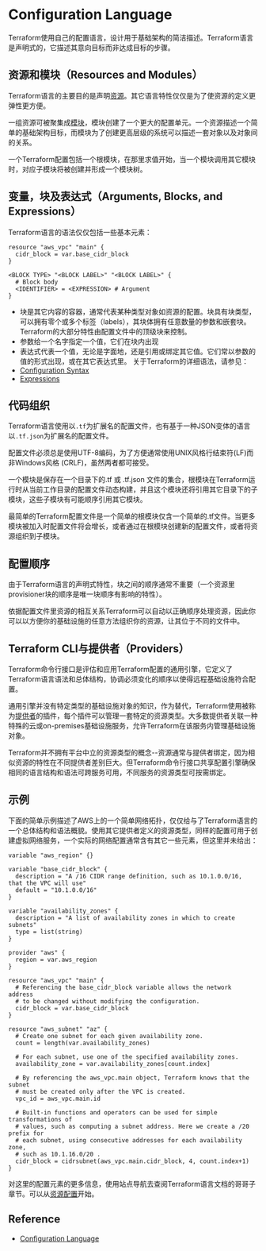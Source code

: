 # Configuration Language
Terraform使用自己的配置语言，设计用于基础架构的简洁描述。Terraform语言是声明式的，它描述其意向目标而非达成目标的步骤。
## 资源和模块（Resources and Modules）
Terraform语言的主要目的是声明[资源](https://www.terraform.io/docs/configuration/resources.html)。其它语言特性仅仅是为了使资源的定义更弹性更方便。

一组资源可被聚集成[模块](https://www.terraform.io/docs/configuration/modules.html)，模块创建了一个更大的配置单元。一个资源描述一个简单的基础架构目标，而模块为了创建更高层级的系统可以描述一套对象以及对象间的关系。

一个Terraform配置包括一个根模块，在那里求值开始，当一个模块调用其它模块时，对应子模块将被创建并形成一个模块树。
## 变量，块及表达式（Arguments, Blocks, and Expressions）
Terraform语言的语法仅仅包括一些基本元素：
```
resource "aws_vpc" "main" {
  cidr_block = var.base_cidr_block
}

<BLOCK TYPE> "<BLOCK LABEL>" "<BLOCK LABEL>" {
  # Block body
  <IDENTIFIER> = <EXPRESSION> # Argument
}
```
- 块是其它内容的容器，通常代表某种类型对象如资源的配置。块具有块类型，可以拥有零个或多个标签（labels），其块体拥有任意数量的参数和嵌套块。Terraform的大部分特性由配置文件中的顶级块来控制。
- 参数给一个名字指定一个值，它们在块内出现
- 表达式代表一个值，无论是字面地，还是引用或绑定其它值。它们常以参数的值的形式出现，或在其它表达式里。
关于Terraform的详细语法，请参见：
- [Configuration Syntax](https://www.terraform.io/docs/configuration/syntax.html)
- [Expressions](https://www.terraform.io/docs/configuration/expressions.html)
## 代码组织
Terraform语言使用以`.tf`为扩展名的配置文件，也有基于一种JSON变体的语言以`.tf.json`为扩展名的配置文件。

配置文件必须总是使用UTF-8编码，为了方便通常使用UNIX风格行结束符(LF)而非Windows风格 (CRLF)，虽然两者都可接受。

一个模块是保存在一个目录下的.tf 或 .tf.json 文件的集合，根模块在Terraform运行时从当前工作目录的配置文件动态构建，并且这个模块还将引用其它目录下的子模块，这些子模块有可能顺序引用其它模块。

最简单的Terraform配置文件是一个简单的根模块仅含一个简单的.tf文件。当更多模块被加入时配置文件将会增长，或者通过在根模块创建新的配置文件，或者将资源组织到子模块。
## 配置顺序
由于Terraform语言的声明式特性，块之间的顺序通常不重要（一个资源里provisioner块的顺序是唯一块顺序有影响的特性）。

依据配置文件里资源的相互关系Terraform可以自动以正确顺序处理资源，因此你可以以方便你的基础设施的任意方法组织你的资源，让其位于不同的文件中。
## Terraform CLI与提供者（Providers）
Terraform命令行接口是评估和应用Terraform配置的通用引擎，它定义了Terraform语言语法和总体结构，协调必须变化的顺序以使得远程基础设施符合配置。

通用引擎并没有特定类型的基础设施对象的知识，作为替代，Terraform使用被称为[提供者](https://www.terraform.io/docs/configuration/providers.html)的插件，每个插件可以管理一套特定的资源类型。大多数提供者关联一种特殊的云或on-premises基础设施服务，允许Terraform在该服务内管理基础设施对象。

Terraform并不拥有平台中立的资源类型的概念--资源通常与提供者绑定，因为相似资源的特性在不同提供者差别巨大。但Terraform命令行接口共享配置引擎确保相同的语言结构和语法可跨服务可用，不同服务的资源类型可按需绑定。
## 示例
下面的简单示例描述了AWS上的一个简单网络拓扑，仅仅给与了Terraform语言的一个总体结构和语法概貌。使用其它提供者定义的资源类型，同样的配置可用于创建虚拟网络服务，一个实际的网络配置通常含有其它一些元素，但这里并未给出：
```
variable "aws_region" {}

variable "base_cidr_block" {
  description = "A /16 CIDR range definition, such as 10.1.0.0/16, that the VPC will use"
  default = "10.1.0.0/16"
}

variable "availability_zones" {
  description = "A list of availability zones in which to create subnets"
  type = list(string)
}

provider "aws" {
  region = var.aws_region
}

resource "aws_vpc" "main" {
  # Referencing the base_cidr_block variable allows the network address
  # to be changed without modifying the configuration.
  cidr_block = var.base_cidr_block
}

resource "aws_subnet" "az" {
  # Create one subnet for each given availability zone.
  count = length(var.availability_zones)

  # For each subnet, use one of the specified availability zones.
  availability_zone = var.availability_zones[count.index]

  # By referencing the aws_vpc.main object, Terraform knows that the subnet
  # must be created only after the VPC is created.
  vpc_id = aws_vpc.main.id

  # Built-in functions and operators can be used for simple transformations of
  # values, such as computing a subnet address. Here we create a /20 prefix for
  # each subnet, using consecutive addresses for each availability zone,
  # such as 10.1.16.0/20 .
  cidr_block = cidrsubnet(aws_vpc.main.cidr_block, 4, count.index+1)
}
```
对这里的配置元素的更多信息，使用站点导航去查阅Terraform语言文档的哥哥子章节。可以从[资源配置](https://www.terraform.io/docs/configuration/resources.html)开始。

## Reference
- [Configuration Language](https://www.terraform.io/docs/configuration/index.html)